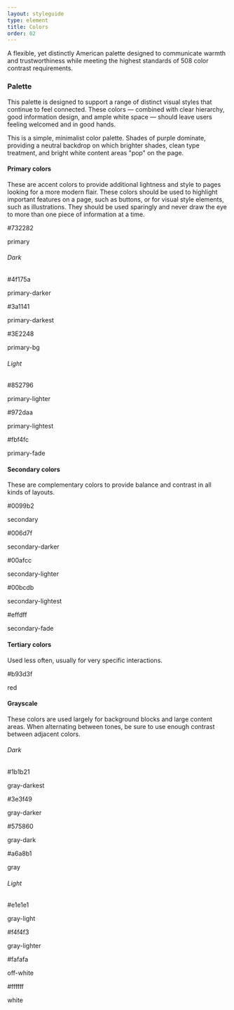 ```yaml
---
layout: styleguide
type: element
title: Colors
order: 02
---
```


<p>A flexible, yet distinctly American palette designed to communicate warmth and trustworthiness while meeting the highest standards of 508 color contrast requirements.</p><!-- <a class="usa-button usa-button-primary-alt" href="{{ site.baseurl }}/assets/releases/wds-design-v0.8.1.zip">Download the design files</a>
<p class="usa-text-small">Download a zip file with font files and color swatches.</p> -->

<h3 class="usa-heading" id="palette">Palette</h3>

<p>This palette is designed to support a range of distinct visual styles that continue to feel connected. These colors — combined with clear hierarchy, good information design, and ample white space — should leave users feeling welcomed and in good hands.</p>

<p>This is a simple, minimalist color palette. Shades of purple dominate, providing a neutral backdrop on which brighter shades, clean type treatment, and bright white content areas "pop" on the page.</p>

<h4 class="usa-heading">Primary colors</h4>

<p>These are accent colors to provide additional lightness and style to pages looking for a more modern flair. These colors should be used to highlight important features on a page, such as buttons, or for visual style elements, such as illustrations. They should be used sparingly and never draw the eye to more than one piece of information at a time.</p>

<div class="usa-grid-full usa-color-row usa-primary-color-section solo">
  <div class="usa-color-square color-primary">
    <div class="usa-color-inner-content">
      <p class="usa-color-hex">#732282</p>
      <p class="usa-color-name">primary</p>
    </div>
  </div>
</div>
<div class="usa-grid-full usa-color-row usa-primary-color-section">
  <h6 class="top-pad">Dark</h6>
  <div class="color-small">
    <div class="usa-color-short color-primary-darker">
    </div>
      <p class="usa-color-hex">#4f175a</p>
      <p class="usa-color-name">primary-darker</p>
  </div>
  <div class="color-small">
    <div class="usa-color-short color-primary-darkest">
    </div>
      <p class="usa-color-hex">#3a1141</p>
      <p class="usa-color-name">primary-darkest</p>
  </div>
  <div class="color-small">
    <div class="usa-color-short color-primary-bg">
    </div>
      <p class="usa-color-hex">#3E2248</p>
      <p class="usa-color-name">primary-bg</p>
  </div> 
  <h6 class="top-pad">Light</h6>
  <div class="color-small">
    <div class="usa-color-short color-primary-lighter">
    </div>
      <p class="usa-color-hex">#852796</p>
      <p class="usa-color-name">primary-lighter</p>
  </div>
  <div class="color-small">
    <div class="usa-color-short color-primary-lightest">
    </div>
      <p class="usa-color-hex">#972daa</p>
      <p class="usa-color-name">primary-lightest</p>
  </div>
  <div class="color-small">
    <div class="usa-color-short color-primary-fade">
    </div>
      <p class="usa-color-hex">#fbf4fc</p>
      <p class="usa-color-name">primary-fade</p>
  </div> 
</div>


<h4 class="usa-heading">Secondary colors</h4>

<p>These are complementary colors to provide balance and contrast in all kinds of layouts.</p>

<div class="usa-grid-full usa-color-row">
  <div class="color-big">
    <div class="usa-color-short color-secondary">
    </div>
      <p class="usa-color-hex">#0099b2</p>
      <p class="usa-color-name">secondary</p>
  </div>
  <div class="color-small">
    <div class="usa-color-short color-secondary-darker">
    </div>
      <p class="usa-color-hex">#006d7f</p>
      <p class="usa-color-name">secondary-darker</p>
  </div>
  <div class="color-small">
    <div class="usa-color-short color-secondary-lighter">
    </div>
      <p class="usa-color-hex">#00afcc</p>
      <p class="usa-color-name">secondary-lighter</p>
  </div>
  <div class="color-small">
    <div class="usa-color-short color-secondary-lightest">
    </div>
      <p class="usa-color-hex">#00bcdb</p>
      <p class="usa-color-name">secondary-lightest</p>
  </div>
  <div class="color-small">
    <div class="usa-color-short color-secondary-fade">
    </div>
      <p class="usa-color-hex">#effdff</p>
      <p class="usa-color-name">secondary-fade</p>
  </div>
</div>

<h4 class="usa-heading">Tertiary colors</h4>
<p>Used less often, usually for very specific interactions.</p>
<div class="usa-grid-full usa-color-row">
  <div class="color-big">
    <div class="usa-color-short color-red">
    </div>
      <p class="usa-color-hex">#b93d3f</p>
      <p class="usa-color-name">red</p>
  </div>  
</div>

<h4 class="usa-heading">Grayscale</h4>

<p>These colors are used largely for background blocks and large content areas. When alternating between tones, be sure to use enough contrast between adjacent colors.</p>

<div class="usa-grid-full usa-color-row">
  <h6 class="top-pad">Dark</h6>
  <div class="color-small">
    <div class="usa-color-short color-gray-darkest">
    </div>
      <p class="usa-color-hex">#1b1b21</p>
      <p class="usa-color-name">gray-darkest</p>
  </div>  
  <div class="color-small">
    <div class="usa-color-short color-gray-darker">
    </div>
      <p class="usa-color-hex">#3e3f49</p>
      <p class="usa-color-name">gray-darker</p>
  </div>
  <div class="color-small">
    <div class="usa-color-short color-gray-dark">
    </div>
      <p class="usa-color-hex">#575860</p>
      <p class="usa-color-name">gray-dark</p>
  </div>
  <div class="color-small">
    <div class="usa-color-short color-gray">
    </div>
      <p class="usa-color-hex">#a6a8b1</p>
      <p class="usa-color-name">gray</p>
  </div>

  <h6 class="top-pad">Light</h6>
  <div class="color-small">
    <div class="usa-color-short color-gray-light">
    </div>
      <p class="usa-color-hex">#e1e1e1</p>
      <p class="usa-color-name">gray-light</p>
  </div>
  <div class="color-small">
    <div class="usa-color-short color-gray-lighter">
    </div>
      <p class="usa-color-hex">#f4f4f3</p>
      <p class="usa-color-name">gray-lighter</p>
  </div>
  <div class="color-small">
    <div class="usa-color-short color-off-white">
    </div>
      <p class="usa-color-hex">#fafafa</p>
      <p class="usa-color-name">off-white</p>
  </div>
  <div class="color-small">
    <div class="usa-color-short color-white">
    </div>
      <p class="usa-color-hex">#ffffff</p>
      <p class="usa-color-name">white</p>
  </div>
</div>

<!-- Links section begin -->

<!-- <h3 class="usa-heading" id="links">Links</h3>

<p class="usa-font-lead">Links lead users to a different page or further information.
</p>

<div class="preview">

  <a href="#">This is a link without surrounding text.</a>
  <p><a href="#">This</a> is a text link on a light background.</p>

  <div class="usa-background-dark">
    <p><a href="#">This</a> is a text link on a dark background.</p>
  </div>
</div> -->

<!-- Links section end -->

<!-- <div class="usa-accordion-bordered usa-accordion-docs">
  <button class="usa-button-unstyled usa-accordion-button"
      aria-expanded="true" aria-controls="collapsible-0">
    Documentation
  </button>
  <div id="collapsible-0" aria-hidden="false" class="usa-accordion-content">
    <h4 class="usa-heading">Accessibility</h4>
    <ul class="usa-content-list">
      <li>Users should be able to tab to navigate between links.
      <li>Users should be able to activate a link when pressing ‘Enter’ on their keyboard.</li>
      <li>Users should be able to identify links without relying on color alone.</li>
      <li>Users should be able to activate hover and and focus states with both a mouse and a keyboard.</li>
    </ul>
  </div>
</div> -->


<!-- <p>The options below offer color palette combinations that fall within the range of Section 508 compliant foreground/background color contrast ratios. To ensure that text remains accessible, use only these permitted color combinations.</p>
<p>If you choose to customize beyond this palette, this <a href="http://webaim.org/resources/contrastchecker/">color contrast tool</a> is a useful resource for testing the compliance of any color combination.</p>
<h4 class="usa-heading">Fully accessible combinations</h4>

<h5>Colors on a white background</h5>

<div class="usa-grid-full usa-color-outline">
  <div class="usa-width-one-half">
    <div class="usa-color-text usa-color-text-primary-darkest">
      primary-darkest on white
    </div>
    <div class="usa-color-text usa-color-text-primary-darker">
      primary-darker on white
    </div>
    <div class="usa-color-text usa-color-text-primary">
      primary on white
    </div>
    <div class="usa-color-text usa-color-text-cool-blue-light">
      cool-blue-light on white
    </div>
    <div class="usa-color-text usa-color-text-primary-alt-darkest">
      primary-alt-darkest on white
    </div>
    <div class="usa-color-text usa-color-text-green">
      green on white
    </div>
    <div class="usa-color-text usa-color-text-visited">
      visited on white
    </div>
  </div>
  <div class="usa-width-one-half usa-end-row">
    <div class="usa-color-text usa-color-text-gray-dark">
      base on white
    </div>
    <div class="usa-color-text usa-color-text-gray-dark">
      gray-dark on white
    </div>
    <div class="usa-color-text usa-color-text-gray">
      gray on white
    </div>
    <div class="usa-color-text usa-color-text-gray-warm-dark">
      gray-warm-dark on white
    </div>
    <div class="usa-color-text usa-color-text-secondary-darkest">
      secondary-darkest on white
    </div>
    <div class="usa-color-text usa-color-text-secondary-dark">
      secondary-dark on white
    </div>
    <div class="usa-color-text usa-color-text-secondary">
      secondary on white
    </div>
  </div>
</div>

<h5>Neutrals on a colored background</h5>

<div class="usa-grid-full">
  <div class="usa-width-one-half">
    <div class="usa-color-text usa-color-base usa-color-text-white">
      white on base
    </div>
    <div class="usa-color-text usa-color-gray-warm-dark usa-color-text-white">
      white on gray-warm-dark
    </div>
    <div class="usa-color-text usa-color-gray-dark usa-color-text-white">
      white on gray-dark
    </div>
    <div class="usa-color-text usa-color-gray usa-color-text-white">
      white on gray
    </div>
    <div class="usa-color-text usa-color-primary-darkest usa-color-text-white">
      white on primary-darkest
    </div>
    <div class="usa-color-text usa-color-primary-darker usa-color-text-white">
      white on primary-darker
    </div>
    <div class="usa-color-text usa-color-primary usa-color-text-white">
      white on primary
    </div>
    <div class="usa-color-text usa-color-cool-blue-light usa-color-text-white">
      white on cool-blue-light
    </div>
    <div class="usa-color-text usa-color-primary-alt-darkest usa-color-text-white">
      white on primary-alt-darkest
    </div>
    <div class="usa-color-text usa-color-primary-alt-dark">
      base on primary-alt-dark
    </div>
    <div class="usa-color-text usa-color-primary-alt">
      base on primary-alt
    </div>
    <div class="usa-color-text usa-color-green usa-color-text-white">
      white on green
    </div>
    <div class="usa-color-text usa-color-green-light">
      base on green-light
    </div>
    <div class="usa-color-text usa-color-gold">
      base on gold
    </div>
    <div class="usa-color-text usa-color-gold-light">
      base on gold-light
    </div>
    <div class="usa-color-text usa-color-secondary-darkest usa-color-text-white">
      white on secondary-darkest
    </div>
    <div class="usa-color-text usa-color-secondary-dark usa-color-text-white">
      white on secondary-dark
    </div>
    <div class="usa-color-text usa-color-secondary usa-color-text-white">
      white on secondary
    </div>
  </div>
  <div class="usa-width-one-half usa-end-row">
    <div class="usa-color-text usa-color-gray-light">
      base on gray-light
    </div>
    <div class="usa-color-text usa-color-gray-lighter">
      base on gray-lighter
    </div>
    <div class="usa-color-text usa-color-gray-warm-light">
      base on gray-warm-light
    </div>
    <div class="usa-color-text usa-color-cool-blue-lighter">
      base on cool-blue-lighter
    </div>
    <div class="usa-color-text usa-color-cool-blue-lightest">
      base on cool-blue-lightest
    </div>
    <div class="usa-color-text usa-color-primary-alt-lightest">
      base on primary-alt-lightest
    </div>
    <div class="usa-color-text usa-color-green-lighter">
      base on green-lighter
    </div>
    <div class="usa-color-text usa-color-green-lightest">
      base on green-lightest
    </div>
    <div class="usa-color-text usa-color-gold-lighter">
      base on gold-lighter
    </div>
    <div class="usa-color-text usa-color-gold-lightest">
      base on gold-lightest
    </div>
    <div class="usa-color-text usa-color-secondary-lightest">
      base on secondary-lightest
    </div>
  </div>
</div>
 -->